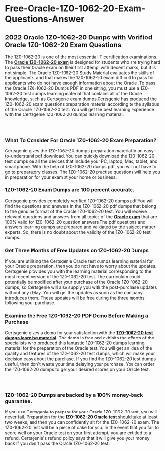# Free-Oracle-1Z0-1062-20-Exam-Questions-Answer<h2><strong>2022 Oracle 1Z0-1062-20 Dumps with Verified Oracle 1Z0-1062-20 Exam Questions</strong></h2> <p>The 1Z0-1062-20 is one of the most essential IT certification examinations. The <a href="https://www.certsgenie.com/oracle/1z0-1062-20-pdf-dumps"><strong>Oracle 1Z0-1062-20 exam</strong></a> is designed for students who are trying hard to pass their Oracle exam on their first attempt with decent marks, but it is not simple. The Oracle 1Z0-1062-20 Study Material evaluates the skills of the applicants, and that makes the 1Z0-1062-20 exam difficult to pass for applicants who do not have enough information about the Oracle .To pass the Oracle 1Z0-1062-20 Dumps PDF in one sitting, you must use a 1Z0-1062-20 test dumps learning material that contains all of the Oracle knowledge, such as Certsgenie exam dumps.Certsgenie has produced the 1Z0-1062-20 exam questions preparation material according to the syllabus of the Oracle &nbsp;1Z0-1062-20 test. You will get the best learning experience with the Certsgenie 1Z0-1062-20 dumps learning material.</p> <p><a href="https://www.certsgenie.com/oracle/1z0-1062-20-pdf-dumps" style="display: block; padding: 1em 0; text-align: center; "><img alt="" src="https://blogger.googleusercontent.com/img/b/R29vZ2xl/AVvXsEgO1ePIT5bAw4JCg82qykRc71Xossn_88UmNiMiJgRPCnvDzaKhQmgO2X9bV6TpN9qSYVJJ2MjEumMb0t1ZgyR_gByLqDXQR_FduPn2erzRQTkt1pUFmkY3wfbx5jzrIcOP4S3cxMKHSr0iEiOidKyDYd_7NjYtfgpZ7b1lrGk-ShjLlyfynp8oFM4zYw/s1600/Banner%201.jpg" /></a></p> <h3><strong>What To Consider For Oracle 1Z0-1062-20 Exam Preparation?</strong></h3> <p>Certsgenie gives the 1Z0-1062-20 dumps preparation material in an easy-to-understand pdf download. You can quickly download the 1Z0-1062-20 test dumps on all the devices that include your PC, laptop, Mac, tablet, and smartphone. With the help of 1Z0-1062-20 dumps pdf, you will not have to go to preparatory classes. The 1Z0-1062-20 practise questions will help you in preparation for your exam at your home or business.</p> <h3><strong>1Z0-1062-20 Exam Dumps are 100 percent accurate.</strong></h3> <p>Certsgenie provides completely verified 1Z0-1062-20 dumps pdf.You will find the questions and answers in the 1Z0-1062-20 pdf dumps that belong to the genuine format of the Oracle 1Z0-1062-20 test. You will receive relevant questions and answers from all topics of the <a href="https://www.certsgenie.com/oracle/1z0-1062-20-pdf-dumps"><strong>Oracle exam</strong></a> that are 100% valid for 1Z0-1062-20 question answers.The pdf questions and answers learning dumps are prepared and validated by the subject matter experts. So, there is no doubt about the validity of the 1Z0-1062-20 test dumps.</p> <h3><strong>Get Three Months of Free Updates on 1Z0-1062-20 Dumps</strong></h3> <p>If you are utilising the Certsgenie Oracle test dumps learning material for your Oracle preparation, then you do not have to worry about the updates. Certsgenie provides you with the learning material corresponding to the most recent version of the 1Z0-1062-20 test. The curriculum could potentially be modified after your purchase of the Oracle 1Z0-1062-20 dumps, so Certsgenie will also supply you with the post-purchase updates without any delay. You will get the updates as soon as the company introduces them. These updates will be free during the three months following your purchase.</p> <h3><strong>Examine the Free 1Z0-1062-20 PDF Demo Before Making a Purchase</strong></h3> <p>Certsgenie gives a demo for your satisfaction with the <a href="https://www.certsgenie.com/oracle/1z0-1062-20-pdf-dumps"><strong>1Z0-1062-20 test dumps learning material</strong></a>. The demo is free and exhibits the efforts of the specialists who produced this fantastic 1Z0-1062-20 dumps learning material for the preparation of the Oracle test. You will get an idea of the quality and features of the 1Z0-1062-20 test dumps, which will make your decision easy about the purchase. If you find the 1Z0-1062-20 test dumps useful, then don&#39;t waste your time delaying your purchase. You can order the 1Z0-1062-20 dumps to get your desired scores on your Oracle test.</p> <p><a href="hhttps://www.certsgenie.com/oracle/1z0-1062-20-pdf-dumps" style="display: block; padding: 1em 0; text-align: center; "><img alt="" src="https://blogger.googleusercontent.com/img/b/R29vZ2xl/AVvXsEj3zfp26fobfEw_E3FMeUMaFamcWc-bKsu_525WK8ISqDEyAJkPKOLyeqHJzBXVvKwHP0bTNTERYvWWgOzvpG-DuQ_cPnNOJO1bUfVOHhAXJThy7cLobHgRdochHEeovcJnxpqjNiv-FNLMY1glEh7x833Q6cym5o0AmGhO9ufjgwPhihHJ9ovBp-j40g/s1600/banner%202.jpg" /></a></p> <h3><strong>1Z0-1062-20 Dumps are backed by a 100% money-back guarantee.</strong></h3> <p>If you use Certsgenie to prepare for your Oracle 1Z0-1062-20 test, you will never fail. Preparation for the<a href="https://www.certsgenie.com/oracle/1z0-1062-20-pdf-dumps"><strong> 1Z0-1062-20 Oracle test </strong></a>should take at least two weeks, and then you can confidently sit for the 1Z0-1062-20 exam. The 1Z0-1062-20 test will be a piece of cake for you. In the event that you fail to score well on your Oracle test on your first attempt, you are entitled to a refund. Certsgenie&#39;s refund policy says that it will give you your money back if you don&#39;t pass the Oracle 1Z0-1062-20 test.</p>
